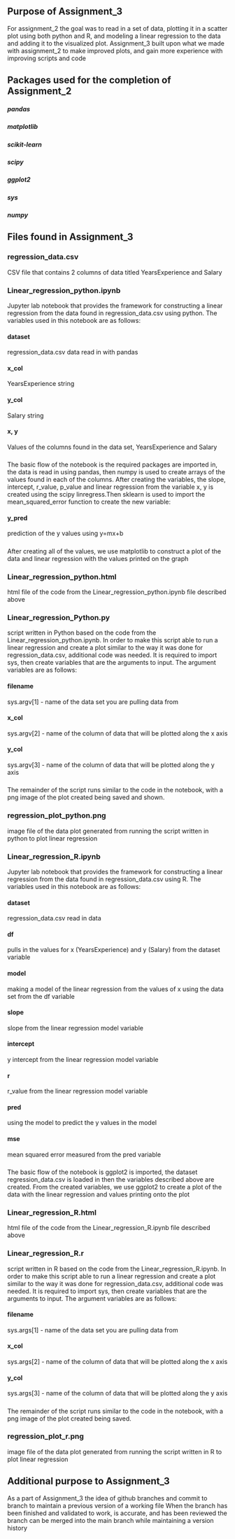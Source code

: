 ## Purpose of Assignment_3
For assignment_2 the goal was to read in a set of data, plotting it in a scatter plot using both python and R, and modeling a linear regression to the data and adding it to the visualized plot.
Assignment_3 built upon what we made with assignment_2 to make improved plots, and gain more experience with improving scripts and code

## Packages used for the completion of Assignment_2
##### pandas
##### matplotlib
##### scikit-learn
##### scipy
##### ggplot2
##### sys
##### numpy

## Files found in Assignment_3
### regression_data.csv 
CSV file that contains 2 columns of data titled YearsExperience and Salary
### Linear_regression_python.ipynb
Jupyter lab notebook that provides the framework for constructing a linear regression from the data found in regression_data.csv using python. The variables used in this notebook are as follows:
#### dataset
regression_data.csv data read in with pandas
#### x_col
YearsExperience string
#### y_col
Salary string
#### x, y
Values of the columns found in the data set, YearsExperience and Salary
##### 
The basic flow of the notebook is the required packages are imported in, the data is read in using pandas, then numpy is used to create arrays of the values found in each of the columns. After creating the variables, the slope, intercept, r_value, p_value and linear regression from the variable x, y is created using the scipy linregress.Then sklearn is used to import the mean_squared_error function to create the new variable:
#### y_pred
prediction of the y values using y=mx+b
#####
After creating all of the values, we use matplotlib to construct a plot of the data and linear regression with the values printed on the graph
### Linear_regression_python.html
html file of the code from the Linear_regression_python.ipynb file described above
### Linear_regression_Python.py
script written in Python based on the code from the Linear_regression_python.ipynb. In order to make this script able to run a linear regression and create a plot similar to the way it was done for regression_data.csv, additional code was needed. It is required to import sys, then create variables that are the arguments to input. The argument variables are as follows:
#### filename
sys.argv[1] - name of the data set you are pulling data from
#### x_col
sys.argv[2] - name of the column of data that will be plotted along the x axis
#### y_col
sys.argv[3] - name of the column of data that will be plotted along the y axis
#####
The remainder of the script runs similar to the code in the notebook, with a png image of the plot created being saved and shown.
### regression_plot_python.png
image file of the data plot generated from running the script written in python to plot linear regression
### Linear_regression_R.ipynb 
Jupyter lab notebook that provides the framework for constructing a linear regression from the data found in regression_data.csv using R. The variables used in this notebook are as follows:
#### dataset
regression_data.csv read in data
#### df
pulls in the values for x (YearsExperience) and y (Salary) from the dataset variable
#### model
making a model of the linear regression from the values of x using the data set from the df variable
#### slope
slope from the linear regression model variable
#### intercept
y intercept from the linear regression model variable
#### r
r_value from the linear regression model variable
#### pred
using the model to predict the y values in the model
#### mse
mean squared error measured from the pred variable
##### 
The basic flow of the notebook is ggplot2 is imported, the dataset regression_data.csv is loaded in then the variables described above are created. From the created variables, we use ggplot2 to create a plot of the data with the linear regression and values printing onto the plot
### Linear_regression_R.html
html file of the code from the Linear_regression_R.ipynb file described above
### Linear_regression_R.r
script written in R based on the code from the Linear_regression_R.ipynb. In order to make this script able to run a linear regression and create a plot similar to the way it was done for regression_data.csv, additional code was needed. It is required to import sys, then create variables that are the arguments to input. The argument variables are as follows:
#### filename
sys.args[1] - name of the data set you are pulling data from
#### x_col
sys.args[2] - name of the column of data that will be plotted along the x axis
#### y_col
sys.args[3] - name of the column of data that will be plotted along the y axis
#####
The remainder of the script runs similar to the code in the notebook, with a png image of the plot created being saved.
### regression_plot_r.png 
image file of the data plot generated from running the script written in R to plot linear regression
 
## Additional purpose to Assignment_3

As a part of Assignment_3 the idea of github branches and commit to branch to maintain a previous version of a working file
When the branch has been finished and validated to work, is accurate, and has been reviewed the branch can be merged into the main branch while maintaining a version history
    